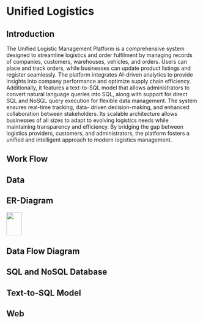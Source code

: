 # Unified Logistics

## Introduction
The Unified Logistic Management Platform is a comprehensive system designed to streamline logistics and order fulfilment by managing records of companies, customers, warehouses, vehicles, and orders. Users can place and track orders, while businesses can update product listings and register seamlessly. The platform integrates AI-driven analytics to provide insights into company performance and optimize supply chain efficiency. Additionally, it features a text-to-SQL model that allows administrators to convert natural language queries into SQL, along with support for direct SQL and NoSQL query execution for flexible data management. The system ensures real-time tracking, data- driven decision-making, and enhanced collaboration between stakeholders. Its scalable architecture allows businesses of all sizes to adapt to evolving logistics needs while maintaining transparency and efficiency. By bridging the gap between logistics providers, customers, and administrators, the platform fosters a unified and intelligent approach to modern logistics management.

## Work Flow

## Data

## ER-Diagram
<img src="https://github.com/NiharMandahas/UnifiedLogistics/blob/main/visuals/Screenshot%202025-03-17%20at%2010.10.17%E2%80%AFPM.png" height=60 width=40>

## Data Flow Diagram

## SQL and NoSQL Database

## Text-to-SQL Model

## Web 
 
